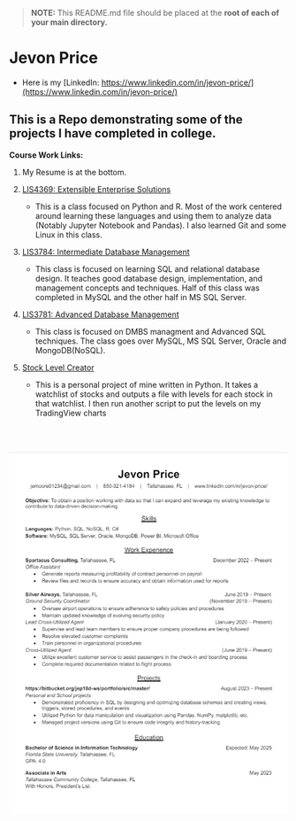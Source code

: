 > **NOTE:** This README.md file should be placed at the **root of each of your main directory.**

# Jevon Price
* Here is my [LinkedIn: https://www.linkedin.com/in/jevon-price/](https://www.linkedin.com/in/jevon-price/)

## This is a Repo demonstrating some of the projects I have completed in college.

**Course Work Links:**

1. My Resume is at the bottom.

2. [LIS4369: Extensible Enterprise Solutions](extensible_enterprise_solutions/README.md)
    - This is a class focused on Python and R. Most of the work centered around learning these languages and using them to analyze data (Notably Jupyter Notebook and Pandas). I also learned Git and some Linux in this class.

3. [LIS3784: Intermediate Database Management](intermediate_database_management/README.md)
    - This class is focused on learning SQL and relational database design. It teaches good database design, implementation, and management concepts and techniques. Half of this class was completed in MySQL and the other half in MS SQL Server.

4. [LIS3781: Advanced Database Management](advanced_database_management/README.md)
    - This class is focused on DMBS managment and Advanced SQL techniques. The class goes over MySQL, MS SQL Server, Oracle and MongoDB(NoSQL).

5. [Stock Level Creator](stock_level_creator)
    - This is a personal project of mine written in Python. It takes a watchlist of stocks and outputs a file with levels for each stock in that watchlist. I then run another script to put the levels on my TradingView charts
<br/>
<br/>


![Resume](Resume/resume.png)